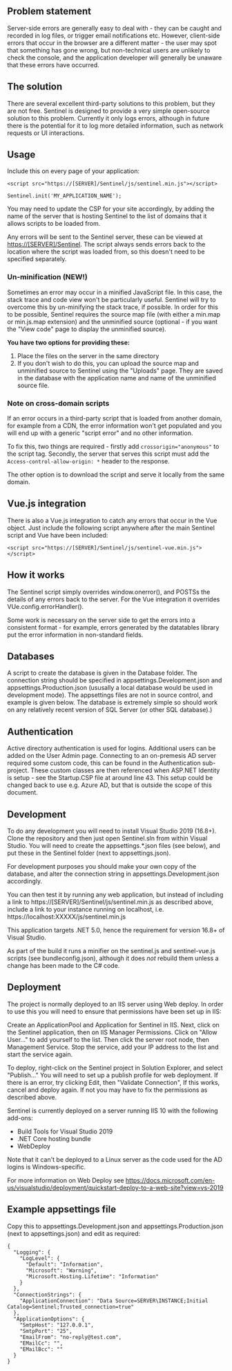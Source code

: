## Problem statement ##

Server-side errors are generally easy to deal with - they can be caught and recorded in log files, or trigger email
notifications etc. However, client-side errors that occur in the browser are a different matter - the user may spot
that something has gone wrong, but non-technical users are unlikely to check the console, and the application 
developer will generally be unaware that these errors have occurred.

## The solution ##

There are several excellent third-party solutions to this problem, but they are not free. Sentinel is designed 
to provide a very simple open-source solution to this problem.
Currently it only logs errors, although in future there is the potential for it to log more detailed information, such as network requests or UI interactions.

## Usage ##

Include this on every page of your application:

`<script src="https://[SERVER]/Sentinel/js/sentinel.min.js"></script>`

`Sentinel.init('MY_APPLICATION_NAME');`

You may need to update the CSP for your site accordingly, by adding the name of the server that is hosting Sentinel to the list of domains that it allows scripts to be loaded from. 

Any errors will be sent to the Sentinel server, these can be viewed at [https://[SERVER]/Sentinel](https://[SERVER]/Sentinel). The script always sends errors back to the location where the script was
loaded from, so this doesn't need to be specified separately.

### Un-minification (NEW!) ###

Sometimes an error may occur in a minified JavaScript file. In this case, the stack trace and code view won't be
particularly useful. Sentinel will try to overcome this by un-minifying the stack trace, if possible. In order
for this to be possible, Sentinel requires the source map file (with either a min.map or min.js.map extension) 
and the unminified source (optional - if you want the "View code" page to display the unminified source). 

**You have two options for providing these:**
1. Place the files on the server in the same directory
2. If you don't wish to do this, you can upload the source map and unminified source to Sentinel using the
"Uploads" page. They are saved in the database with the application name and name of the unminified source file.


### Note on cross-domain scripts ###

If an error occurs in a third-party script that is loaded from another domain, for example from a CDN,
the error information won't get populated and you will end up with a generic "script error" and no other information.

To fix this, two things are required - firstly add `crossorigin="anonymous"` to the script tag.
Secondly, the server that serves this script must add the `Access-control-allow-origin: *` header to the response.

The other option is to download the script and serve it locally from the same domain.

## Vue.js integration ##

There is also a Vue.js integration to catch any errors that occur in the Vue object. Just include the 
following script anywhere after the main Sentinel script and Vue have been included:

`<script src="https://[SERVER]/Sentinel/js/sentinel-vue.min.js"></script>`

## How it works ##

The Sentinel script simply overrides window.onerror(), and POSTSs the details of any errors back
to the server. For the Vue integration it overrides VUe.config.errorHandler().

Some work is necessary on the server side to get the errors into a consistent format - for example, errors
generated by the datatables library put the error information in non-standard fields.

## Databases ##

A script to create the database is given in the Database folder. The connection string should be specified
in appsettings.Development.json and appsettings.Production.json (ususally a local database would be used
in development mode). The appsettings files are not in source control, and example is given below.
The database is extremely simple so should work on any relatively recent version of SQL Server (or other
SQL database).)

## Authentication ##

Active directory authentication is used for logins. Additional users can be added on the User Admin page.
Connecting to an on-premesis AD server required some custom code, this can be found in the Authentication
sub-project. These custom classes are then referenced when ASP.NET Identity is setup - see the Startup.CSP
file at around line 43.
This setup could be changed back to use e.g. Azure AD, but that is outside the scope of this document.

## Development ##

To do any development you will need to install Visual Studio 2019 (16.8+). Clone the repository and 
then just open Sentinel.sln from within Visual Studio. You will need to 
create the appsettings.*.json files (see below), 
and put these in the Sentinel folder (next to appsettings.json). 

For development purposes you should make your own copy of the database, 
and alter the connection string in appsettings.Development.json accordingly.

You can then test it by running any web application, but instead of including a link
to https://[SERVER]/Sentinel/js/sentinel.min.js as described above, include a link to your instance
running on localhost, i.e. https://localhost:XXXXX/js/sentinel.min.js

This application targets .NET 5.0, hence the requirement for version 16.8+ of Visual Studio.

As part of the build it runs a minifier on the sentinel.js and sentinel-vue.js scripts (see bundleconfig.json),
although it does *not* rebuild them unless a change has been made to the C# code.

## Deployment

The project is normally deployed to an IIS server using Web deploy. In order
to use this you will need to ensure that permissions have been set up in IIS:

Create an ApplicationPool and Application for Sentinel in IIS.
Next, click on the Sentinel application, then on IIS Manager Permissions. 
Click on "Allow User..." to add yourself to the list. Then click the server
root node, then Management Service. Stop the service, add your IP address to the
list and start the service again.

To deploy, right-click on the Sentinel project in Solution Explorer, and select "Publish..."
You will need to set up a publish profile for web deployment. If there is an error,
try clicking Edit, then "Validate Connection", If this works, cancel and deploy again.
If not you may have to fix the permissions as described above.

Sentinel is currently deployed on a server running IIS 10 with the following add-ons:
- Build Tools for Visual Studio 2019
- .NET Core hosting bundle
- WebDeploy

Note that it can't be deployed to a Linux server as the code used for the AD logins is Windows-specific.

For more information on Web Deploy see https://docs.microsoft.com/en-us/visualstudio/deployment/quickstart-deploy-to-a-web-site?view=vs-2019

## Example appsettings file

Copy this to appsettings.Development.json and appsettings.Production.json (next to appsettings.json)
and edit as required:

```
{
  "Logging": {
    "LogLevel": {
      "Default": "Information",
      "Microsoft": "Warning",
      "Microsoft.Hosting.Lifetime": "Information"
    }
  },
  "ConnectionStrings": {
    "ApplicationConnection": "Data Source=SERVER\INSTANCE;Initial Catalog=Sentinel;Trusted_connection=true"
  },
  "ApplicationOptions": {
    "SmtpHost": "127.0.0.1",
    "SmtpPort": "25",
    "EmailFrom": "no-reply@test.com",
    "EMailCc": "",
    "EMailBcc": ""
  }
}
```

